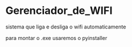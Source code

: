 # Gerenciador_de_WIFI
sistema que liga e desliga o wifi automaticamente


para montar o .exe usaremos o pyinstaller
